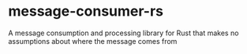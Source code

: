 # message-consumer-rs
A message consumption and processing library for Rust that makes no assumptions about where the message comes from
